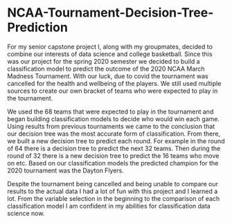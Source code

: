 # NCAA-Tournament-Decision-Tree-Prediction

For my senior capstone project I, along with my groupmates, decided to combine our interests of data science and college basketball. Since this was our project for the spring 2020 semester we decided to build a classification model to predict the outcome of the 2020 NCAA March Madness Tournament. With our luck, due to covid the tournament was cancelled for the health and wellbeing of the players. We still used multiple sources to create our own bracket of teams who were expected to play in the tournament.

We used the 68 teams that were expected to play in the tournament and began building classification models to decide who would win each game. Using results from previous tournaments we came to the conclusion that our decision tree was the most accurate form of classification. From there, we built a new decision tree to predict each round. For example in the round of 64 there is a decision tree to predict the next 32 teams. Then during the round of 32 there is a new decision tree to predict the 16 teams who move on etc. Based on our classification models the predicted champion for the 2020 tournament was the Dayton Flyers.

Despite the tournament being cancelled and being unable to compare our results to the actual data I had a lot of fun with this project and I learned a lot. From the variable selection in the beginning to the comparison of each classification model I am confident in my abilities for classification data science now.
